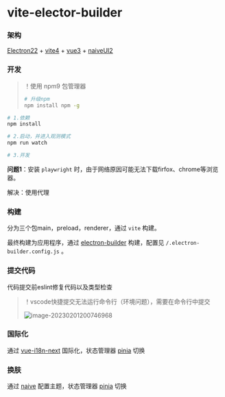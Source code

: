 # vite-elector-builder

### 架构

[Electron22](https://www.electronjs.org/zh/docs/latest/) + [vite4](https://cn.vitejs.dev/guide/#trying-vite-online) + [vue3](https://v3.ja.vuejs.org/) + [naiveUI2](https://www.naiveui.com/zh-CN/os-theme/docs/customize-theme)

### 开发

> ！使用 npm9 包管理器
>
> ```sh
> # 升级npm
> npm install npm -g
> ```

```sh
# 1.依赖
npm install

# 2.启动，并进入观测模式
npm run watch

# 3.开发
```

**问题1**：安装 `playwright` 时，由于网络原因可能无法下载firfox、chrome等浏览器。

解决：使用代理 

### 构建

分为三个包main，preload，renderer，通过 `vite` 构建。

最终构建为应用程序，通过 [electron-builder](https://www.electron.build/icons) 构建，配置见 `/.electron-builder.config.js` 。

### 提交代码

代码提交前eslint修复代码以及类型检查

> ！vscode快捷提交无法运行命令行（环境问题），需要在命令行中提交
>
> ![image-20230201200746968](https://cdn.gincool.com/img/image-20230201200746968.png)

### 国际化

通过 [vue-i18n-next](https://github.com/intlify/vue-i18n-next) 国际化，状态管理器 [pinia](https://pinia.vuejs.org/getting-started.html) 切换

### 换肤

通过 [naive](https://www.naiveui.com/zh-CN/os-theme/docs/customize-theme) 配置主题，状态管理器 [pinia](https://pinia.vuejs.org/getting-started.html) 切换

